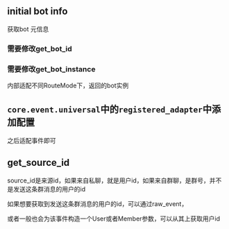 ## initial bot info

获取bot 元信息

### 需要修改get_bot_id

### 需要修改get_bot_instance

内部适配不同RouteMode下，返回的bot实例

## `core.event.universal`中的`registered_adapter`中添加配置

之后适配事件即可

## get_source_id

source_id是来源id，如果来自私聊，就是用户id，如果来自群聊，是群号，并不是发送这条群消息的用户的id

如果想要获取到发送这条群消息的用户的id，可以通过raw_event，

或者一般也会为该事件构造一个User或者Member参数，可以从其上获取用户id
